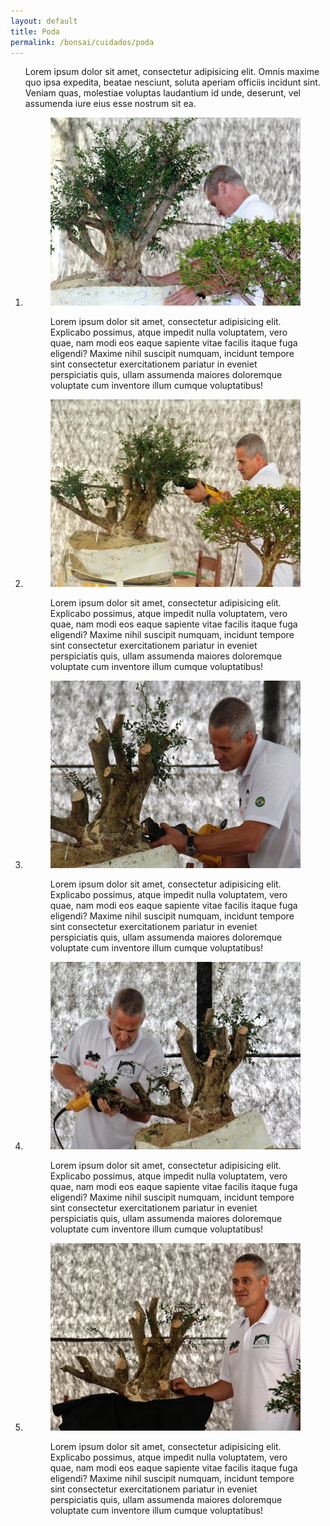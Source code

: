```yaml
---
layout: default
title: Poda
permalink: /bonsai/cuidados/poda
---
```



<main class="main">
<div class="container">
<ol class="portfolio">
<p>Lorem ipsum dolor sit amet, consectetur adipisicing elit. Omnis maxime quo ipsa expedita, beatae nesciunt, soluta aperiam officiis incidunt sint. Veniam quas, molestiae voluptas laudantium id unde, deserunt, vel assumenda iure eius esse nostrum sit ea.</p>
<li>
<figure>
<img class="foto-flex" src="../../assets/images/poda/poda-001.JPG" alt="Foto planta sendo podada">
<p>Lorem ipsum dolor sit amet, consectetur adipisicing elit. Explicabo possimus, atque impedit nulla voluptatem, vero quae, nam modi eos eaque sapiente vitae facilis itaque fuga eligendi? Maxime nihil suscipit numquam, incidunt tempore sint consectetur exercitationem pariatur in eveniet perspiciatis quis, ullam assumenda maiores doloremque voluptate cum inventore illum cumque voluptatibus!</p>
</figure>
</li>
<li>
<figure>
<img class="foto-flex" src="../../assets/images/poda/poda-002.JPG" alt="Foto planta sendo podada">
<p>Lorem ipsum dolor sit amet, consectetur adipisicing elit. Explicabo possimus, atque impedit nulla voluptatem, vero quae, nam modi eos eaque sapiente vitae facilis itaque fuga eligendi? Maxime nihil suscipit numquam, incidunt tempore sint consectetur exercitationem pariatur in eveniet perspiciatis quis, ullam assumenda maiores doloremque voluptate cum inventore illum cumque voluptatibus!</p>
</figure>
</li>
<li>
<figure>
<img class="foto-flex" src="../../assets/images/poda/poda-003.JPG" alt="Foto planta sendo podada">
<p>Lorem ipsum dolor sit amet, consectetur adipisicing elit. Explicabo possimus, atque impedit nulla voluptatem, vero quae, nam modi eos eaque sapiente vitae facilis itaque fuga eligendi? Maxime nihil suscipit numquam, incidunt tempore sint consectetur exercitationem pariatur in eveniet perspiciatis quis, ullam assumenda maiores doloremque voluptate cum inventore illum cumque voluptatibus!</p>
</figure>
</li>
<li>
<figure>
<img class="foto-flex" src="../../assets/images/poda/poda-004.JPG" alt="Foto planta sendo podada">
<p>Lorem ipsum dolor sit amet, consectetur adipisicing elit. Explicabo possimus, atque impedit nulla voluptatem, vero quae, nam modi eos eaque sapiente vitae facilis itaque fuga eligendi? Maxime nihil suscipit numquam, incidunt tempore sint consectetur exercitationem pariatur in eveniet perspiciatis quis, ullam assumenda maiores doloremque voluptate cum inventore illum cumque voluptatibus!</p>
</figure>
</li>
<li>
<figure>
<img class="foto-flex" src="../../assets/images/poda/poda-005.JPG" alt="Foto planta sendo podada">
<p>Lorem ipsum dolor sit amet, consectetur adipisicing elit. Explicabo possimus, atque impedit nulla voluptatem, vero quae, nam modi eos eaque sapiente vitae facilis itaque fuga eligendi? Maxime nihil suscipit numquam, incidunt tempore sint consectetur exercitationem pariatur in eveniet perspiciatis quis, ullam assumenda maiores doloremque voluptate cum inventore illum cumque voluptatibus!</p>
</figure>
</li>
</ol>
</div>
</main>
